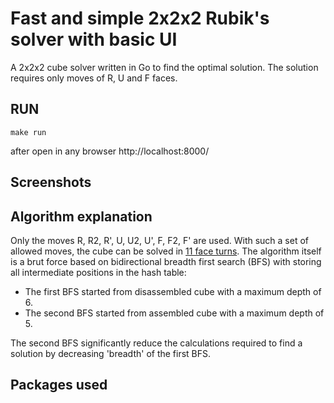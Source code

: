 # Fast and simple 2x2x2 Rubik's solver with basic UI
A 2x2x2 cube solver written in Go to find the optimal solution. The solution requires only moves of R, U and F faces.

## RUN
```shell
make run
```
after open in any browser http://localhost:8000/

## Screenshots

## Algorithm explanation
Only the moves R, R2, R', U, U2, U', F, F2, F' are used. With such a set of allowed moves, the cube can be solved in [11 face turns](https://www.jaapsch.net/puzzles/cube2.htm#:~:text=It%20shows%20that%20every%20position%20can%20be%20solved%20in%20at%20most%2011%20moves). The algorithm itself is a brut force based on bidirectional breadth first search (BFS) with storing all intermediate positions in the hash table:
* The first BFS started from disassembled cube with a maximum depth of 6.
* The second BFS started from assembled cube with a maximum depth of 5.

The second BFS significantly reduce the calculations required to find a solution by decreasing 'breadth' of the first BFS.

## Packages used

